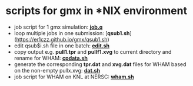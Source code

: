 # scripts for gmx in \*NIX environment
- job script for 1 gmx simulation: [**job.q**](https://er1czz.github.io/gmx/job.q)
- loop multiple jobs in one submission: [**qsub1.sh**] (https://er1czz.github.io/gmx/qsub1.sh)
- edit qsub$i.sh file in one batch: [**edit.sh**](https://er1czz.github.io/gmx/edit.sh)
- copy output e.g. **pull1.tpr** and **pullf1.xvg** to current directory and rename for WHAM: [**cpdata.sh**](https://er1czz.github.io/gmx/cpdata.sh)
- generate the corresponding **tpr.dat** and **xvg.dat** files for WHAM based on the non-empty pullx.xvg: [**dat.sh**](https://er1czz.github.io/gmx/dat.sh)
- job script for WHAM on KNL at NERSC: [**wham.sh**](https://er1czz.github.io/gmx/wham.sh)
